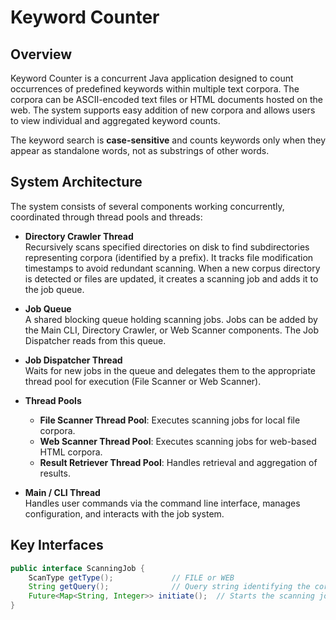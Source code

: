 # Keyword Counter

## Overview

Keyword Counter is a concurrent Java application designed to count occurrences of predefined keywords within multiple text corpora. The corpora can be ASCII-encoded text files or HTML documents hosted on the web. The system supports easy addition of new corpora and allows users to view individual and aggregated keyword counts.

The keyword search is **case-sensitive** and counts keywords only when they appear as standalone words, not as substrings of other words.

## System Architecture

The system consists of several components working concurrently, coordinated through thread pools and threads:

- **Directory Crawler Thread**  
  Recursively scans specified directories on disk to find subdirectories representing corpora (identified by a prefix). It tracks file modification timestamps to avoid redundant scanning. When a new corpus directory is detected or files are updated, it creates a scanning job and adds it to the job queue.

- **Job Queue**  
  A shared blocking queue holding scanning jobs. Jobs can be added by the Main CLI, Directory Crawler, or Web Scanner components. The Job Dispatcher reads from this queue.

- **Job Dispatcher Thread**  
  Waits for new jobs in the queue and delegates them to the appropriate thread pool for execution (File Scanner or Web Scanner).

- **Thread Pools**  
  - **File Scanner Thread Pool**: Executes scanning jobs for local file corpora.  
  - **Web Scanner Thread Pool**: Executes scanning jobs for web-based HTML corpora.  
  - **Result Retriever Thread Pool**: Handles retrieval and aggregation of results.

- **Main / CLI Thread**  
  Handles user commands via the command line interface, manages configuration, and interacts with the job system.

## Key Interfaces

```java
public interface ScanningJob {
    ScanType getType();             // FILE or WEB
    String getQuery();              // Query string identifying the corpus/job
    Future<Map<String, Integer>> initiate();  // Starts the scanning job asynchronously and returns a Future with results
}

